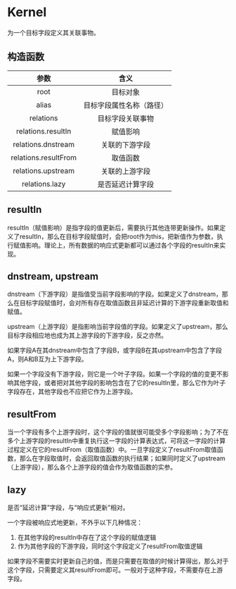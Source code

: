 # Kernel

为一个目标字段定义其关联事物。

## 构造函数

| 参数 | 含义 |
| :---: | :---: |
| root | 目标对象 |
| alias | 目标字段属性名称（路径） |
| relations | 目标字段关联事物 |
| relations.resultIn | 赋值影响 |
| relations.dnstream | 关联的下游字段 |
| relations.resultFrom | 取值函数 |
| relations.upstream | 关联的上游字段 |
| relations.lazy | 是否延迟计算字段 |

## resultIn

resultIn（赋值影响）是指字段的值更新后，需要执行其他连带更新操作。如果定义了resultIn，那么在目标字段赋值时，会把root作为this，把新值作为参数，执行赋值影响。理论上，所有数据的响应式更新都可以通过各个字段的resultIn来实现。

## dnstream, upstream

dnstream（下游字段）是指值受当前字段影响的字段。如果定义了dnstream，那么在目标字段赋值时，会对所有存在取值函数且非延迟计算的下游字段重新取值和赋值。

upstream（上游字段）是指影响当前字段值的字段。如果定义了upstream，那么目标字段相应地也成为其上游字段的下游字段，反之亦然。

如果字段A在其dnstream中包含了字段B，或字段B在其upstream中包含了字段A，则A和B互为上下游字段。

如果一个字段没有下游字段，则它是一个叶子字段。如果一个字段的值的变更不影响其他字段，或者把对其他字段的影响包含在了它的resultIn里，那么它作为叶子字段存在，其他字段也不应把它作为上游字段。

## resultFrom

当一个字段有多个上游字段时，这个字段的值就很可能受多个字段影响；为了不在多个上游字段的resultIn中重复执行这一字段的计算表达式，可将这一字段的计算过程定义在它的resultFrom（取值函数）中。一旦字段定义了resultFrom取值函数，那么在字段取值时，会返回取值函数的执行结果；如果同时定义了upstream（上游字段），那么各个上游字段的值会作为取值函数的实参。

## lazy

是否“延迟计算”字段，与“响应式更新”相对。

一个字段被响应式地更新，不外乎以下几种情况：

1. 在其他字段的resultIn中存在了这个字段的赋值逻辑
2. 作为其他字段的下游字段，同时这个字段定义了resultFrom取值逻辑

如果字段不需要实时更新自己的值，而是只需要在取值的时候计算得出，那么对于这个字段，只需要定义其resultFrom即可。一般对于这种字段，不需要存在上游字段。

